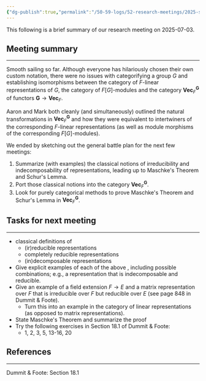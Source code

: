 ```yaml
---
{"dg-publish":true,"permalink":"/50-59-logs/52-research-meetings/2025-summer/reu-1-aaron-and-mark/reu-meeting-2025-07-03/","updated":"2025-07-03T09:37:07-07:00"}
---
```


This following is a brief summary of our research meeting on 2025-07-03.

## Meeting summary
---

Smooth sailing so far. Although everyone has hilariously chosen their own custom notation, there were no issues with categorifying a group $G$ and establishing isomorphisms between the category of $F$-linear representations of $G$, the category of $F[G]$-modules and the category $\textbf{Vec}_F^{\textbf{G}}$ of functors $\textbf{G}\to \textbf{Vec}_F$.

Aaron and Mark both cleanly (and simultaneously) outlined the natural transformations in $\textbf{Vec}_F^{\textbf{G}}$ and how they were equivalent to intertwiners of the corresponding $F$-linear representations (as well as module morphisms of the corresponding $F[G]$-modules).

We ended by sketching out the general battle plan for the next few meetings:
1. Summarize (with examples) the classical notions of irreducibility and indecomposability of representations, leading up to Maschke's Theorem and Schur's Lemma.
2. Port those classical notions into the category $\textbf{Vec}_F^{\textbf{G}}$.
3. Look for purely categorical methods to prove Maschke's Theorem and Schur's Lemma in $\textbf{Vec}_F^{\textbf{G}}$.

## Tasks for next meeting
---

-  classical definitions of
	- (ir)reducible representations
	- completely reducible representations
	- (in)decomposable representations
- Give explicit examples of each of the above , including possible combinations; e.g., a representation that is indecomposable and reducible.
- Give an example of a field extension $F\to E$ and a matrix representation over $F$ that is irreducible over $F$ but reducible over $E$ (see page 848 in Dummit & Foote).
	- Turn this into an example in the category of linear representations (as opposed to matrix representations).
- State Maschke's Theorem and summarize the proof
- Try the following exercises in Section 18.1 of Dummit & Foote:
	- 1, 2, 3, 5, 13-16, 20

## References
---

Dummit & Foote: Section 18.1